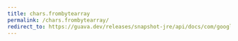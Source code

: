 ```yaml
---
title: chars.frombytearray
permalink: /chars.frombytearray/
redirect_to: https://guava.dev/releases/snapshot-jre/api/docs/com/google/common/primitives/Chars.html#fromByteArray-byte:A-
---
```

